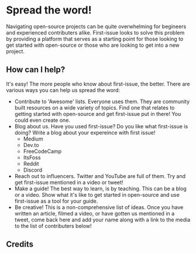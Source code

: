 # Spread the word!

Navigating open-source projects can be quite overwhelming for begineers and experienced contributers alike. First-issue looks to solve this problem by providing a platform that serves as a starting point for those looking to get started with open-source or those who are looking to get into a new project. 

## How can I help?

It's easy! The more people who know about first-issue, the better. There are various ways you can help us spread the word:
- Contribute to 'Awesome' lists. Everyone uses them. They are community built resources on a wide variety of topics. Find one that relates to getting started with open-source and get first-issue put in there! You could even create one.
- Blog about us. Have you used first-issue? Do you like what first-issue is doing? Write a blog about your expereince with first issue!
    - Medium
    - Dev.to
    - FreeCodeCamp
    - ItsFoss
    - Reddit
    - Discord
- Reach out to influencers. Twitter and YouTube are full of them. Try and get first-issue mentioned in a video or tweet!
- Make a guide! The best way to learn, is by teaching. This can be a blog or a video. Show what it's like to get started in open-source and use first-issue as a tool for your guide.
- Be creative! This is a non-comprehensive list of ideas. Once you have written an article, filmed a video, or have gotten us mentioned in a tweet, come back here and add your name along with a link to the media to the list of contributers below!

## Credits
